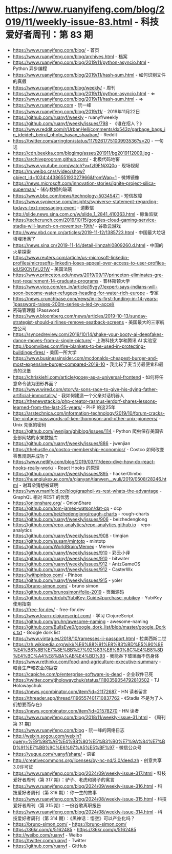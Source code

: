 # https://www.ruanyifeng.com/blog/2019/11/weekly-issue-83.html - 科技爱好者周刊：第 83 期

- https://www.ruanyifeng.com/blog/ - 首页
- https://www.ruanyifeng.com/blog/archives.html - 档案
- https://www.ruanyifeng.com/blog/2019/11/python-asyncio.html - Python 异步编程
- https://www.ruanyifeng.com/blog/2019/11/hash-sum.html - 如何识别文件的真假
- https://www.ruanyifeng.com/blog/weekly/ - 周刊
- https://www.ruanyifeng.com/blog/2019/11/python-asyncio.html - ⇐
- https://www.ruanyifeng.com/blog/2019/11/hash-sum.html - ⇒
- https://www.ruanyifeng.com - 阮一峰
- https://www.ruanyifeng.com/blog/2019/11/ - 2019年11月22日
- https://github.com/ruanyf/weekly - ruanyf/weekly
- https://github.com/ruanyf/weekly/issues/798 - 《谁在招人？》
- https://www.reddit.com/r/UrbanHell/comments/dx543z/garbage_bags_in_jdeideh_beirut_photo_hasan_shaaban/ - Reddit
- https://twitter.com/arrington/status/1179261775100993536?s=20 - 一句话
- https://cdn.beekka.com/blogimg/asset/201911/bg2019112009.jpg - 
- https://archiveprogram.github.com/ - 北极代码地窖
- https://www.youtube.com/watch?v=fzI9FNjXQ0o - 现场视频
- https://m.weibo.cn/s/video/show?object_id=1034:4438655193027966&fromWap=1 - 微博镜像
- https://news.microsoft.com/innovation-stories/ignite-project-silica-superman/ - 储存数据的玻璃
- https://www.bbc.com/news/technology-50345471 - 短信故障
- https://www.syniverse.com/insights/syniverse-statement-regarding-todays-text-messaging-event - 道歉信
- http://slide.news.sina.com.cn/w/slide_1_2841_410363.html - 鲸鱼监狱
- https://techcrunch.com/2019/10/15/googles-cloud-gaming-service-stadia-will-launch-on-november-19th/ - 谷歌云游戏
- http://www.nbd.com.cn/articles/2019-11-12/1385723.html - 中国最大垃圾填埋场满了
- https://news.sina.cn/2019-11-14/detail-iihnzahi0809260.d.html - 中国的火星探索
- https://www.reuters.com/article/us-microsoft-linkedin-profiles/microsofts-linkedin-loses-appeal-over-access-to-user-profiles-idUSKCN1VU21W - 美国法院
- https://www.princeton.edu/news/2019/09/17/princeton-eliminates-gre-test-requirement-14-graduate-programs - 普林斯顿大学
- https://www.vice.com/en_in/article/j5ygy7/expert-says-indians-will-soon-become-water-refugees-heading-for-water-rich-europe - 专家
- https://news.crunchbase.com/news/in-its-first-funding-in-14-years-1password-raises-200m-series-a-led-by-accel/
 - 密码管理器 1Password
- https://www.bloomberg.com/news/articles/2019-10-13/sunday-strategist-should-airlines-remove-seatback-screens - 美国最大的三家航空公司
- https://syncedreview.com/2019/10/14/shake-your-booty-ai-deepfakes-dance-moves-from-a-single-picture/ - 上海科技大学和腾讯 AI 实验室
- http://boomvibes.com/fire-blankets-to-be-used-in-protecting-buildings-fires/ - 美国一所大学
- https://www.businessinsider.com/mcdonalds-cheapest-burger-and-most-expensive-burger-compared-2019-10 - 我比较了麦当劳最便宜和最贵的汉堡
- https://chriskiehl.com/article/gooey-as-a-universal-frontend - 如何将任意命令装为图形界面？
- https://www.wired.com/story/a-sons-race-to-give-his-dying-father-artificial-immortality/ - 我如何建造一个父亲对话机器人
- https://thenewstack.io/php-creator-rasmus-lerdorf-shares-lessons-learned-from-the-last-25-years/ - PHP 的这25年
- https://arstechnica.com/information-technology/2019/10/forum-cracks-the-vintage-passwords-of-ken-thompson-and-other-unix-pioneers/ - Unix 先驱的密码
- https://github.com/jwenjian/ghiblog/issues/114 - Python 爬虫保存美国农业部网站的水果数据库
- https://github.com/ruanyf/weekly/issues/886 - jwenjian
- https://thehustle.co/costco-membership-economics/ - Costco 如何改变零售规则并成功？
- https://www.netlify.com/blog/2019/03/11/deep-dive-how-do-react-hooks-really-work/ - React Hooks 的原理
- https://github.com/ruanyf/weekly/issues/895 - hacker0limbo
- https://huanqiukexue.com/a/qianyan/tianwen__wuli/2019/0508/28246.html - 谢耳朵猜想被证明
- https://www.manifold.co/blog/graphql-vs-rest-whats-the-advantage - GraphQL 相对 REST 的优势
- https://onionshare.org/ - OnionShare
- https://github.com/tom-james-watson/dat-cp - dcp
- https://github.com/beizhedenglong/rough-charts - rough-charts
- https://github.com/ruanyf/weekly/issues/906 - beizhedenglong
- https://github.com/repo-analytics/repo-analytics.github.io - repo-analytics
- https://github.com/ruanyf/weekly/issues/908 - timqian
- https://github.com/susam/mintotp - mintotp
- https://github.com/WorldBrain/Memex - Memex
- https://github.com/ruanyf/weekly/issues/910 - 彩云小译
- https://github.com/ruanyf/weekly/issues/910 - bitwater
- https://github.com/ruanyf/weekly/issues/912 - AntzGameOS
- https://github.com/ruanyf/weekly/issues/912 - CasterWx
- https://withpinbox.com/ - Pinbox
- https://github.com/ruanyf/weekly/issues/915 - yoler
- https://bruno-simon.com/ - bruno simon
- https://github.com/brunosimon/folio-2019 - 页面源码
- https://github.com/drduh/YubiKey-Guide#purchase-yubikey - YubiKey 使用指南
- https://free-for.dev/ - free-for.dev
- https://www.learn-clojurescript.com/ - 学习 ClojureScript
- https://github.com/gruhn/awesome-naming - awesome-naming
- https://github.com/BullsEye0/google_dork_list/blob/master/google_Dorks.txt - Google dork list
- https://www.vintag.es/2018/10/ramesses-ii-passport.html - 拉美西斯二世
- https://zh.wikipedia.org/wiki/%E6%88%91%E8%83%BD%E5%90%9E%E4%B8%8B%E7%8E%BB%E7%92%83%E8%80%8C%E4%B8%8D%E4%BC%A4%E8%BA%AB%E4%BD%93 - 我能吞下玻璃而不伤身体
- https://www.rethinkx.com/food-and-agriculture-executive-summary - 粮食生产和农业的巨变
- https://capiche.com/p/enterprise-software-is-dead - 企业软件已死
- https://twitter.com/tjholowaychuk/status/1180359054792810502 - TJ Holowaychuk
- https://news.ycombinator.com/item?id=21172687 - HN 读者留言
- https://threader.app/thread/1196557401710837762 - 《Stadia 不是为了人们想要而存在》
- https://news.ycombinator.com/item?id=21578270 - HN 读者
- https://www.ruanyifeng.com/blog/2018/11/weekly-issue-31.html - 《周刊第 31 期》
- https://www.ruanyifeng.com/blog - 阮一峰的网络日志
- http://weixin.sogou.com/weixin?query=%E9%98%AE%E4%B8%80%E5%B3%B0%E7%9A%84%E7%BD%91%E7%BB%9C%E6%97%A5%E5%BF%97 - 微信公众号
- https://yuque.com/ruanyf/share/ - 语雀
- http://creativecommons.org/licenses/by-nc-nd/3.0/deed.zh - 创意共享3.0许可证
- https://www.ruanyifeng.com/blog/2024/09/weekly-issue-317.html - 科技爱好者周刊（第 317 期）：驴子、老虎和狮子的寓言
- https://www.ruanyifeng.com/blog/2024/09/weekly-issue-316.html - 科技爱好者周刊（第 316 期）：你一生的故事
- https://www.ruanyifeng.com/blog/2024/08/weekly-issue-315.html - 科技爱好者周刊（第 315 期）：一份谷歌离职报告
- https://www.ruanyifeng.com/blog/2024/08/weekly-issue-314.html - 科技爱好者周刊（第 314 期）：《黑神话：悟空》可以产业化吗？
- https://bruno-simon.com/ - https://bruno-simon.com/
- https://36kr.com/p/5162485 - https://36kr.com/p/5162485
- http://weibo.com/ruanyf - Weibo
- https://twitter.com/ruanyf - Twitter
- https://github.com/ruanyf - GitHub